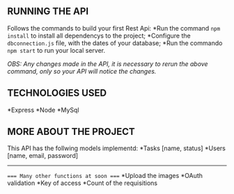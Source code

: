 RUNNING THE API
------

Follows the commands to build your first Rest Api:
*Run the command `npm install` to install all dependencys to the project;
*Configure the `dbconnection.js` file, with the dates of your database;
*Run the commando `npm start` to run your local server.

*OBS: Any changes made in the API, it is necessary to rerun the above command, only so your API will notice the changes.*

TECHNOLOGIES USED
------

*Express
*Node
*MySql

MORE ABOUT THE PROJECT
------

This API has the follwing models implementd:
*Tasks [name, status]
*Users [name, email, password]

---

`=== Many other functions at soon ===`
*Upload the images
*OAuth validation
*Key of access
*Count of the requisitions